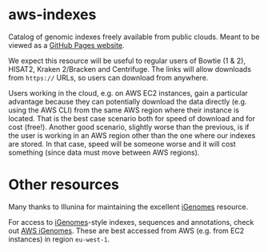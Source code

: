 # aws-indexes

Catalog of genomic indexes freely available from public clouds.  Meant to be viewed as a [GitHub Pages website](https://benlangmead.github.io/aws-indexes/).

We expect this resource will be useful to regular users of Bowtie (1 & 2), HISAT2, Kraken 2/Bracken and Centrifuge.  The links will allow downloads from `https://` URLs, so users can download from anywhere.

Users working in the cloud, e.g. on AWS EC2 instances, gain a particular advantage because they can potentially download the data directly (e.g. using the AWS CLI) from the same AWS region where their instance is located.  That is the best case scenario both for speed of download and for cost (free!).  Another good scenario, slightly worse than the previous, is if the user is working in an AWS region other than the one where our indexes are stored.  In that case, speed will be someone worse and it will cost something (since data must move between AWS regions).

# Other resources

Many thanks to Illunina for maintaining the excellent [iGenomes](https://support.illumina.com/sequencing/sequencing_software/igenome.html) resource.

For access to [iGenomes](https://support.illumina.com/sequencing/sequencing_software/igenome.html)-style indexes, sequences and annotations, check out [AWS iGenomes](https://ewels.github.io/AWS-iGenomes/).  These are best accessed from AWS (e.g. from EC2 instances) in region `eu-west-1`.
